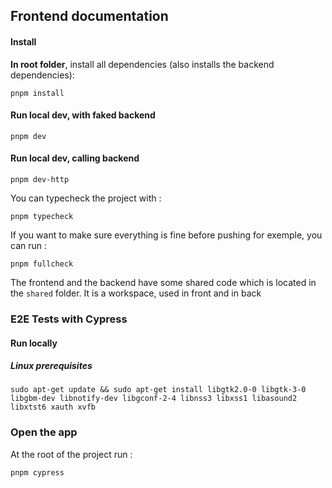 ## Frontend documentation

#### Install

**In root folder**, install all dependencies (also installs the backend dependencies):
```shell
pnpm install
```

#### Run local dev, with faked backend
```shell
pnpm dev
```

#### Run local dev, calling backend
```shell
pnpm dev-http
```

You can typecheck the project with :
```shell
pnpm typecheck
```

If you want to make sure everything is fine before pushing for exemple, you can run :
```shell
pnpm fullcheck
```


The frontend and the backend have some shared code which is located in the `shared` folder.
It is a workspace, used in front and in back

### E2E Tests with Cypress

#### Run locally
##### Linux prerequisites 
```shell
sudo apt-get update && sudo apt-get install libgtk2.0-0 libgtk-3-0 libgbm-dev libnotify-dev libgconf-2-4 libnss3 libxss1 libasound2 libxtst6 xauth xvfb
```

### Open the app
At the root of the project run :
```shell
pnpm cypress
```

